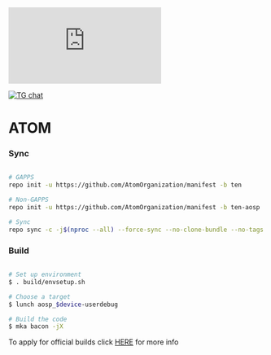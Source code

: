 [![Download ATOM](https://sourceforge.net/sflogo.php?type=16&group_id=3199102)](https://sourceforge.net/p/atom-os-project/)

[![TG chat](https://img.shields.io/badge/Support-Telegram-%23e52c5f.svg?style=for-the-badge&logo=telegram&&labelColor=121217)](https://t.me/atomosofficial)


# ATOM #

### Sync ###

```bash

# GAPPS
repo init -u https://github.com/AtomOrganization/manifest -b ten

# Non-GAPPS 
repo init -u https://github.com/AtomOrganization/manifest -b ten-aosp

# Sync
repo sync -c -j$(nproc --all) --force-sync --no-clone-bundle --no-tags
```

### Build ###

```bash

# Set up environment
$ . build/envsetup.sh

# Choose a target
$ lunch aosp_$device-userdebug

# Build the code
$ mka bacon -jX
```

To apply for official builds click <a href="https://github.com/AtomOrganization/manifest/blob/ten/apply_for_official.md">HERE</a> for more info
